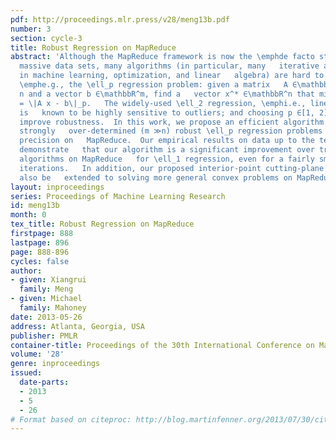```yaml
---
pdf: http://proceedings.mlr.press/v28/meng13b.pdf
number: 3
section: cycle-3
title: Robust Regression on MapReduce
abstract: 'Although the MapReduce framework is now the \emphde facto standard for   analyzing
  massive data sets, many algorithms (in particular, many   iterative algorithms popular
  in machine learning, optimization, and linear   algebra) are hard to fit into MapReduce.   Consider,
  \emphe.g., the \ell_p regression problem: given a matrix   A ∈\mathbbR^m \times
  n and a vector b ∈\mathbbR^m, find a   vector x^* ∈\mathbbR^n that minimizes f(x)
  = \|A x - b\|_p.   The widely-used \ell_2 regression, \emphi.e., linear least-squares,
  is   known to be highly sensitive to outliers; and choosing p ∈[1, 2) can   help
  improve robustness.  In this work, we propose an efficient algorithm for solving
  strongly   over-determined (m ≫n) robust \ell_p regression problems to moderate
  precision on   MapReduce.  Our empirical results on data up to the terabyte scale
  demonstrate   that our algorithm is a significant improvement over traditional iterative
  algorithms on MapReduce   for \ell_1 regression, even for a fairly small number   of
  iterations.   In addition, our proposed interior-point cutting-plane method can
  also be   extended to solving more general convex problems on MapReduce.'
layout: inproceedings
series: Proceedings of Machine Learning Research
id: meng13b
month: 0
tex_title: Robust Regression on MapReduce
firstpage: 888
lastpage: 896
page: 888-896
cycles: false
author:
- given: Xiangrui
  family: Meng
- given: Michael
  family: Mahoney
date: 2013-05-26
address: Atlanta, Georgia, USA
publisher: PMLR
container-title: Proceedings of the 30th International Conference on Machine Learning
volume: '28'
genre: inproceedings
issued:
  date-parts:
  - 2013
  - 5
  - 26
# Format based on citeproc: http://blog.martinfenner.org/2013/07/30/citeproc-yaml-for-bibliographies/
---
```

